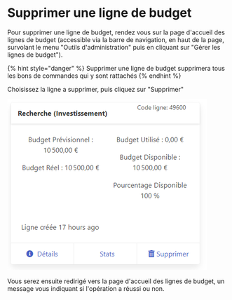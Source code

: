 # Supprimer une ligne de budget

Pour supprimer une ligne de budget, rendez vous sur la page d'accueil des lignes de budget (accessible via la barre de navigation, en haut de la page, survolant le menu "Outils d'administration" puis en cliquant sur "Gérer les lignes de budget").

{% hint style="danger" %}
Supprimer une ligne de budget supprimera tous les bons de commandes qui y sont rattachés
{% endhint %}

Choisissez la ligne a supprimer, puis cliquez sur "Supprimer"

![](<../../.gitbook/assets/image (4) (1) (1).png>)

Vous serez ensuite redirigé vers la page d'accueil des lignes de budget, un message vous indiquant si l'opération a réussi ou non.
